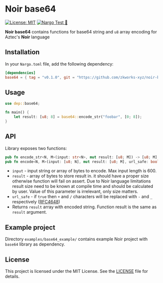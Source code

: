 # Noir base64

[![License: MIT](https://img.shields.io/badge/License-MIT-yellow.svg)](https://opensource.org/licenses/MIT) [![Nargo Test 🌌](https://github.com/zkworks-xyz/noir-base64/actions/workflows/test.yaml/badge.svg)](https://github.com/zkworks-xyz/noir-base64/actions/workflows/test.yaml)

**Noir base64** contains functions for base64 string and `u8` array encoding for Aztec's **Noir** language

## Installation

In your `Nargo.toml` file, add the following dependency:

```toml
[dependencies]
base64 = { tag = "v0.1.0", git = "https://github.com/zkworks-xyz/noir-base64" }
```

## Usage

```rust
use dep::base64;

fn main() {
    let result: [u8; 8] = base64::encode_str("foobar", [0; 8]);
}
```

## API
Library exposes two functions:

```rust
pub fn encode_str<N, M>(input: str<N>, mut result: [u8; M]) -> [u8; M]
pub fn encode<N, M>(input: [u8; N], mut result: [u8; M], url_safe: bool) -> [u8; M]
```

- `input` - input string or array of bytes to encode. Max input length is 600.
- `result` - array of bytes to store result in. it should have a proper size otherwise function will fail on assert. 
    Due to Noir language limitations result size need to be known at compile time and should be calculated by user.
    Value of this parameter is irrelevant, only size matters.
- `url_safe` - if `true` then `+` and `/` characters will be replaced with `-` and `_` respectively ([RFC4648](https://datatracker.ietf.org/doc/html/rfc4648#section-5))
- Returns `result` array with encoded string. Function result is the same as `result` argument.

## Example project
Directory `examples/base64_example/` contains example Noir project with `base64` library as dependency.

## License

This project is licensed under the MIT License. See the [LICENSE](https://github.com/zkworks-xyz/noir-base64/blob/main/LICENSE) file for details.
